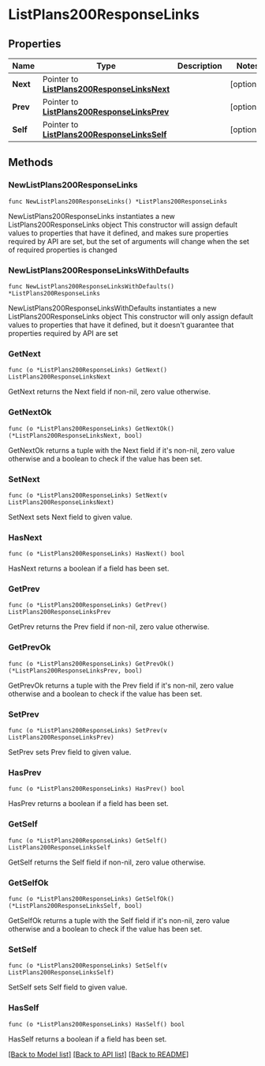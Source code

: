 # ListPlans200ResponseLinks

## Properties

Name | Type | Description | Notes
------------ | ------------- | ------------- | -------------
**Next** | Pointer to [**ListPlans200ResponseLinksNext**](ListPlans200ResponseLinksNext.md) |  | [optional] 
**Prev** | Pointer to [**ListPlans200ResponseLinksPrev**](ListPlans200ResponseLinksPrev.md) |  | [optional] 
**Self** | Pointer to [**ListPlans200ResponseLinksSelf**](ListPlans200ResponseLinksSelf.md) |  | [optional] 

## Methods

### NewListPlans200ResponseLinks

`func NewListPlans200ResponseLinks() *ListPlans200ResponseLinks`

NewListPlans200ResponseLinks instantiates a new ListPlans200ResponseLinks object
This constructor will assign default values to properties that have it defined,
and makes sure properties required by API are set, but the set of arguments
will change when the set of required properties is changed

### NewListPlans200ResponseLinksWithDefaults

`func NewListPlans200ResponseLinksWithDefaults() *ListPlans200ResponseLinks`

NewListPlans200ResponseLinksWithDefaults instantiates a new ListPlans200ResponseLinks object
This constructor will only assign default values to properties that have it defined,
but it doesn't guarantee that properties required by API are set

### GetNext

`func (o *ListPlans200ResponseLinks) GetNext() ListPlans200ResponseLinksNext`

GetNext returns the Next field if non-nil, zero value otherwise.

### GetNextOk

`func (o *ListPlans200ResponseLinks) GetNextOk() (*ListPlans200ResponseLinksNext, bool)`

GetNextOk returns a tuple with the Next field if it's non-nil, zero value otherwise
and a boolean to check if the value has been set.

### SetNext

`func (o *ListPlans200ResponseLinks) SetNext(v ListPlans200ResponseLinksNext)`

SetNext sets Next field to given value.

### HasNext

`func (o *ListPlans200ResponseLinks) HasNext() bool`

HasNext returns a boolean if a field has been set.

### GetPrev

`func (o *ListPlans200ResponseLinks) GetPrev() ListPlans200ResponseLinksPrev`

GetPrev returns the Prev field if non-nil, zero value otherwise.

### GetPrevOk

`func (o *ListPlans200ResponseLinks) GetPrevOk() (*ListPlans200ResponseLinksPrev, bool)`

GetPrevOk returns a tuple with the Prev field if it's non-nil, zero value otherwise
and a boolean to check if the value has been set.

### SetPrev

`func (o *ListPlans200ResponseLinks) SetPrev(v ListPlans200ResponseLinksPrev)`

SetPrev sets Prev field to given value.

### HasPrev

`func (o *ListPlans200ResponseLinks) HasPrev() bool`

HasPrev returns a boolean if a field has been set.

### GetSelf

`func (o *ListPlans200ResponseLinks) GetSelf() ListPlans200ResponseLinksSelf`

GetSelf returns the Self field if non-nil, zero value otherwise.

### GetSelfOk

`func (o *ListPlans200ResponseLinks) GetSelfOk() (*ListPlans200ResponseLinksSelf, bool)`

GetSelfOk returns a tuple with the Self field if it's non-nil, zero value otherwise
and a boolean to check if the value has been set.

### SetSelf

`func (o *ListPlans200ResponseLinks) SetSelf(v ListPlans200ResponseLinksSelf)`

SetSelf sets Self field to given value.

### HasSelf

`func (o *ListPlans200ResponseLinks) HasSelf() bool`

HasSelf returns a boolean if a field has been set.


[[Back to Model list]](../README.md#documentation-for-models) [[Back to API list]](../README.md#documentation-for-api-endpoints) [[Back to README]](../README.md)


